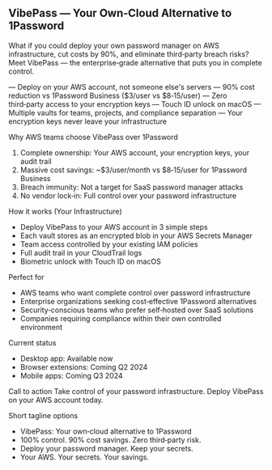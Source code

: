 ## VibePass — Your Own‑Cloud Alternative to 1Password

What if you could deploy your own password manager on AWS infrastructure, cut costs by 90%, and eliminate third‑party breach risks? Meet VibePass — the enterprise‑grade alternative that puts you in complete control.

— Deploy on your AWS account, not someone else's servers
— 90% cost reduction vs 1Password Business ($3/user vs $8‑15/user)
— Zero third‑party access to your encryption keys
— Touch ID unlock on macOS
— Multiple vaults for teams, projects, and compliance separation
— Your encryption keys never leave your infrastructure

Why AWS teams choose VibePass over 1Password
1) Complete ownership: Your AWS account, your encryption keys, your audit trail
2) Massive cost savings: ~$3/user/month vs $8‑15/user for 1Password Business
3) Breach immunity: Not a target for SaaS password manager attacks
4) No vendor lock‑in: Full control over your password infrastructure

How it works (Your Infrastructure)
- Deploy VibePass to your AWS account in 3 simple steps
- Each vault stores as an encrypted blob in your AWS Secrets Manager
- Team access controlled by your existing IAM policies
- Full audit trail in your CloudTrail logs
- Biometric unlock with Touch ID on macOS

Perfect for
- AWS teams who want complete control over password infrastructure
- Enterprise organizations seeking cost‑effective 1Password alternatives
- Security‑conscious teams who prefer self‑hosted over SaaS solutions
- Companies requiring compliance within their own controlled environment

Current status
- Desktop app: Available now
- Browser extensions: Coming Q2 2024
- Mobile apps: Coming Q3 2024

Call to action
Take control of your password infrastructure. Deploy VibePass on your AWS account today.

Short tagline options
- VibePass: Your own‑cloud alternative to 1Password
- 100% control. 90% cost savings. Zero third‑party risk.
- Deploy your password manager. Keep your secrets.
- Your AWS. Your secrets. Your savings.
